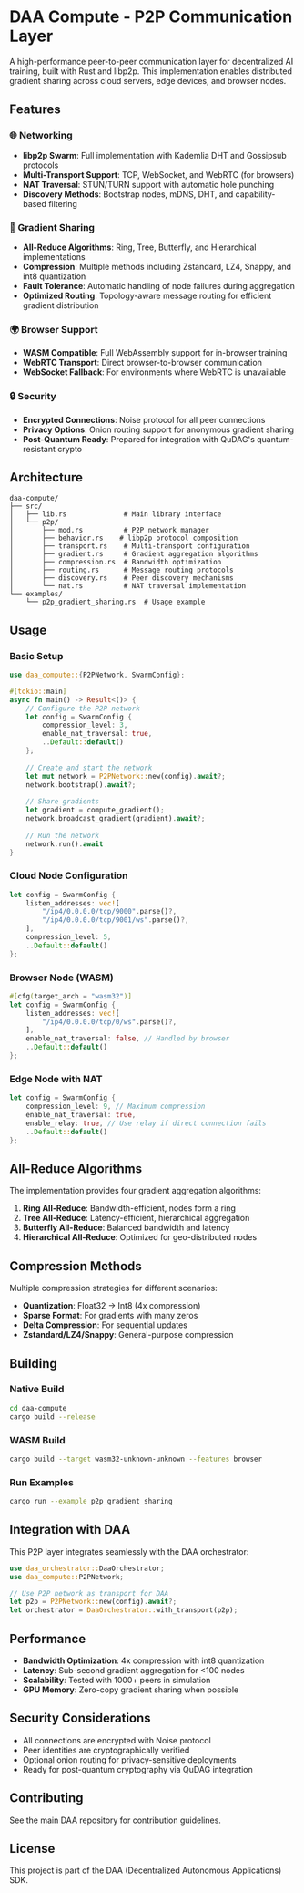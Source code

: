 # DAA Compute - P2P Communication Layer

A high-performance peer-to-peer communication layer for decentralized AI training, built with Rust and libp2p. This implementation enables distributed gradient sharing across cloud servers, edge devices, and browser nodes.

## Features

### 🌐 Networking
- **libp2p Swarm**: Full implementation with Kademlia DHT and Gossipsub protocols
- **Multi-Transport Support**: TCP, WebSocket, and WebRTC (for browsers)
- **NAT Traversal**: STUN/TURN support with automatic hole punching
- **Discovery Methods**: Bootstrap nodes, mDNS, DHT, and capability-based filtering

### 🔄 Gradient Sharing
- **All-Reduce Algorithms**: Ring, Tree, Butterfly, and Hierarchical implementations
- **Compression**: Multiple methods including Zstandard, LZ4, Snappy, and int8 quantization
- **Fault Tolerance**: Automatic handling of node failures during aggregation
- **Optimized Routing**: Topology-aware message routing for efficient gradient distribution

### 🌍 Browser Support
- **WASM Compatible**: Full WebAssembly support for in-browser training
- **WebRTC Transport**: Direct browser-to-browser communication
- **WebSocket Fallback**: For environments where WebRTC is unavailable

### 🔒 Security
- **Encrypted Connections**: Noise protocol for all peer connections
- **Privacy Options**: Onion routing support for anonymous gradient sharing
- **Post-Quantum Ready**: Prepared for integration with QuDAG's quantum-resistant crypto

## Architecture

```
daa-compute/
├── src/
│   ├── lib.rs              # Main library interface
│   └── p2p/
│       ├── mod.rs          # P2P network manager
│       ├── behavior.rs    # libp2p protocol composition
│       ├── transport.rs    # Multi-transport configuration
│       ├── gradient.rs     # Gradient aggregation algorithms
│       ├── compression.rs  # Bandwidth optimization
│       ├── routing.rs      # Message routing protocols
│       ├── discovery.rs    # Peer discovery mechanisms
│       └── nat.rs          # NAT traversal implementation
└── examples/
    └── p2p_gradient_sharing.rs  # Usage example
```

## Usage

### Basic Setup

```rust
use daa_compute::{P2PNetwork, SwarmConfig};

#[tokio::main]
async fn main() -> Result<()> {
    // Configure the P2P network
    let config = SwarmConfig {
        compression_level: 3,
        enable_nat_traversal: true,
        ..Default::default()
    };
    
    // Create and start the network
    let mut network = P2PNetwork::new(config).await?;
    network.bootstrap().await?;
    
    // Share gradients
    let gradient = compute_gradient();
    network.broadcast_gradient(gradient).await?;
    
    // Run the network
    network.run().await
}
```

### Cloud Node Configuration

```rust
let config = SwarmConfig {
    listen_addresses: vec![
        "/ip4/0.0.0.0/tcp/9000".parse()?,
        "/ip4/0.0.0.0/tcp/9001/ws".parse()?,
    ],
    compression_level: 5,
    ..Default::default()
};
```

### Browser Node (WASM)

```rust
#[cfg(target_arch = "wasm32")]
let config = SwarmConfig {
    listen_addresses: vec![
        "/ip4/0.0.0.0/tcp/0/ws".parse()?,
    ],
    enable_nat_traversal: false, // Handled by browser
    ..Default::default()
};
```

### Edge Node with NAT

```rust
let config = SwarmConfig {
    compression_level: 9, // Maximum compression
    enable_nat_traversal: true,
    enable_relay: true, // Use relay if direct connection fails
    ..Default::default()
};
```

## All-Reduce Algorithms

The implementation provides four gradient aggregation algorithms:

1. **Ring All-Reduce**: Bandwidth-efficient, nodes form a ring
2. **Tree All-Reduce**: Latency-efficient, hierarchical aggregation
3. **Butterfly All-Reduce**: Balanced bandwidth and latency
4. **Hierarchical All-Reduce**: Optimized for geo-distributed nodes

## Compression Methods

Multiple compression strategies for different scenarios:

- **Quantization**: Float32 → Int8 (4x compression)
- **Sparse Format**: For gradients with many zeros
- **Delta Compression**: For sequential updates
- **Zstandard/LZ4/Snappy**: General-purpose compression

## Building

### Native Build

```bash
cd daa-compute
cargo build --release
```

### WASM Build

```bash
cargo build --target wasm32-unknown-unknown --features browser
```

### Run Examples

```bash
cargo run --example p2p_gradient_sharing
```

## Integration with DAA

This P2P layer integrates seamlessly with the DAA orchestrator:

```rust
use daa_orchestrator::DaaOrchestrator;
use daa_compute::P2PNetwork;

// Use P2P network as transport for DAA
let p2p = P2PNetwork::new(config).await?;
let orchestrator = DaaOrchestrator::with_transport(p2p);
```

## Performance

- **Bandwidth Optimization**: 4x compression with int8 quantization
- **Latency**: Sub-second gradient aggregation for <100 nodes
- **Scalability**: Tested with 1000+ peers in simulation
- **GPU Memory**: Zero-copy gradient sharing when possible

## Security Considerations

- All connections are encrypted with Noise protocol
- Peer identities are cryptographically verified
- Optional onion routing for privacy-sensitive deployments
- Ready for post-quantum cryptography via QuDAG integration

## Contributing

See the main DAA repository for contribution guidelines.

## License

This project is part of the DAA (Decentralized Autonomous Applications) SDK.
